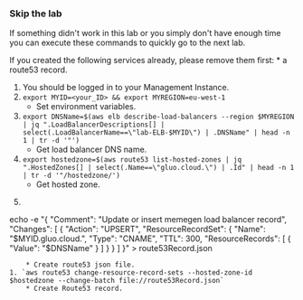 ### Skip the lab ###
If something didn't work in this lab or you simply don't have enough time you can execute these commands to quickly go to the next lab.

If you created the following services already, please remove them first:
    * a route53 record. 

1. You should be logged in to your Management Instance.
1. `export MYID=<your_ID> && export MYREGION=eu-west-1`
    * Set environment variables.
1. `export DNSName=$(aws elb describe-load-balancers --region $MYREGION | jq ".LoadBalancerDescriptions[] | select(.LoadBalancerName==\"lab-ELB-$MYID\") | .DNSName" | head -n 1 | tr -d '"')`
    * Get load balancer DNS name.
1. `export hostedzone=$(aws route53 list-hosted-zones | jq ".HostedZones[] | select(.Name==\"gluo.cloud.\") | .Id" | head -n 1 | tr -d '"/hostedzone/')`
    * Get hosted zone.
1. ```
echo -e "{
    \"Comment\": \"Update or insert memegen load balancer record\",
    \"Changes\": [
        {
            \"Action\": \"UPSERT\",
            \"ResourceRecordSet\": {
                \"Name\": \"$MYID.gluo.cloud.\",
                \"Type\": \"CNAME\",
                \"TTL\": 300,
                \"ResourceRecords\": [
                    {
                        \"Value\": \"$DNSName\"
                    }
                ]
            }
        }
    ]
}" > route53Record.json
```
    * Create route53 json file.
1. `aws route53 change-resource-record-sets --hosted-zone-id $hostedzone --change-batch file://route53Record.json`
    * Create Route53 record.
